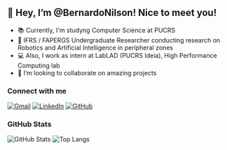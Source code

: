 ## 👋 Hey, I’m @BernardoNilson! Nice to meet you!

- 📚 Currently, I'm studyng Computer Science at PUCRS
- 🤖 IFRS / FAPERGS Undergraduate Researcher conducting research on Robotics and Artificial Intelligence in peripheral zones
- 💻 Also, I work as intern at LabLAD (PUCRS Ideia), High Performance Computing lab
- 💞️ I’m looking to collaborate on amazing projects

### Connect with me

[![Gmail](https://img.shields.io/badge/Gmail-333333?style=for-the-badge&logo=gmail&logoColor=red)](mailto:bernardonilson360@gmail.com)
[![LinkedIn](https://img.shields.io/badge/LinkedIn-0077B5?style=for-the-badge&logo=linkedin&logoColor=white)](https://www.linkedin.com/in/bernardo-nilson/)
[![GitHub](https://img.shields.io/badge/GitHub-100000?style=for-the-badge&logo=github&logoColor=white)](https://github.com/BernardoNilson)

### GitHub Stats

![GitHub Stats](https://github-readme-stats.vercel.app/api?username=BernardoNilson&theme=transparent&bg_color=000&border_color=30A3DC&show_icons=true&icon_color=30A3DC&title_color=E94D5F&text_color=FFF)
![Top Langs](https://github-readme-stats-git-masterrstaa-rickstaa.vercel.app/api/top-langs/?username=BernardoNilson&layout=compact&bg_color=000&border_color=30A3DC&title_color=E94D5F&text_color=FFF)
